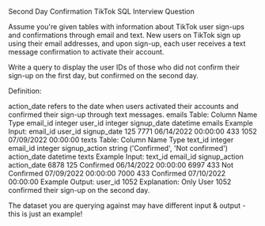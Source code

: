 Second Day Confirmation
TikTok SQL Interview Question

Assume you're given tables with information about TikTok user sign-ups and confirmations through email and text. New users on TikTok sign up using their email addresses, and upon sign-up, each user receives a text message confirmation to activate their account.

Write a query to display the user IDs of those who did not confirm their sign-up on the first day, but confirmed on the second day.

Definition:

action_date refers to the date when users activated their accounts and confirmed their sign-up through text messages.
emails Table:
Column Name	Type
email_id	integer
user_id	integer
signup_date	datetime
emails Example Input:
email_id	user_id	signup_date
125	7771	06/14/2022 00:00:00
433	1052	07/09/2022 00:00:00
texts Table:
Column Name	Type
text_id	integer
email_id	integer
signup_action	string ('Confirmed', 'Not confirmed')
action_date	datetime
texts Example Input:
text_id	email_id	signup_action	action_date
6878	125	Confirmed	06/14/2022 00:00:00
6997	433	Not Confirmed	07/09/2022 00:00:00
7000	433	Confirmed	07/10/2022 00:00:00
Example Output:
user_id
1052
Explanation:
Only User 1052 confirmed their sign-up on the second day.

The dataset you are querying against may have different input & output - this is just an example!
